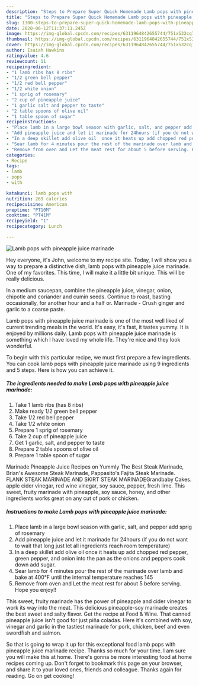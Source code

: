 ```yaml
---
description: "Steps to Prepare Super Quick Homemade Lamb pops with pineapple juice marinade"
title: "Steps to Prepare Super Quick Homemade Lamb pops with pineapple juice marinade"
slug: 1300-steps-to-prepare-super-quick-homemade-lamb-pops-with-pineapple-juice-marinade
date: 2020-06-12T11:37:11.245Z
image: https://img-global.cpcdn.com/recipes/6311964842655744/751x532cq70/lamb-pops-with-pineapple-juice-marinade-recipe-main-photo.jpg
thumbnail: https://img-global.cpcdn.com/recipes/6311964842655744/751x532cq70/lamb-pops-with-pineapple-juice-marinade-recipe-main-photo.jpg
cover: https://img-global.cpcdn.com/recipes/6311964842655744/751x532cq70/lamb-pops-with-pineapple-juice-marinade-recipe-main-photo.jpg
author: Isaiah Hawkins
ratingvalue: 4.6
reviewcount: 11
recipeingredient:
- "1 lamb ribs has 8 ribs"
- "1/2 green bell pepper"
- "1/2 red bell pepper"
- "1/2 white onion"
- "1 sprig of rosemary"
- "2 cup of pineapple juice"
- "1 garlic salt and pepper to taste"
- "2 table spoons of olive oil"
- "1 table spoon of sugar"
recipeinstructions:
- "Place lamb in a large bowl season with garlic, salt, and pepper add sprig of rosemary"
- "Add pineapple juice and let it marinade for 24hours (if you do not want to wait that long just let all ingredients reach room temperature)"
- "In a deep skillet add olive oil  once it heats up add chopped red pepper, green pepper, and onion into the pan as the onions and peppers cook down add sugar."
- "Sear lamb for 4 minutes pour the rest of the marinade over lamb and bake at 400°F until the internal temperature reaches 145"
- "Remove from oven and Let the meat rest for about 5 before serving. Hope you enjoy!!"
categories:
- Recipe
tags:
- lamb
- pops
- with

katakunci: lamb pops with 
nutrition: 269 calories
recipecuisine: American
preptime: "PT10M"
cooktime: "PT41M"
recipeyield: "1"
recipecategory: Lunch

---
```



![Lamb pops with pineapple juice marinade](https://img-global.cpcdn.com/recipes/6311964842655744/751x532cq70/lamb-pops-with-pineapple-juice-marinade-recipe-main-photo.jpg)

Hey everyone, it's John, welcome to my recipe site. Today, I will show you a way to prepare a distinctive dish, lamb pops with pineapple juice marinade. One of my favorites. This time, I will make it a little bit unique. This will be really delicious.

In a medium saucepan, combine the pineapple juice, vinegar, onion, chipotle and coriander and cumin seeds. Continue to roast, basting occasionally, for another hour and a half or. Marinade - Crush ginger and garlic to a coarse paste.

Lamb pops with pineapple juice marinade is one of the most well liked of current trending meals in the world. It's easy, it's fast, it tastes yummy. It is enjoyed by millions daily. Lamb pops with pineapple juice marinade is something which I have loved my whole life. They're nice and they look wonderful.


To begin with this particular recipe, we must first prepare a few ingredients. You can cook lamb pops with pineapple juice marinade using 9 ingredients and 5 steps. Here is how you can achieve it.

<!--inarticleads1-->

##### The ingredients needed to make Lamb pops with pineapple juice marinade:

1. Take 1 lamb ribs (has 8 ribs)
1. Make ready 1/2 green bell pepper
1. Take 1/2 red bell pepper
1. Take 1/2 white onion
1. Prepare 1 sprig of rosemary
1. Take 2 cup of pineapple juice
1. Get 1 garlic, salt, and pepper to taste
1. Prepare 2 table spoons of olive oil
1. Prepare 1 table spoon of sugar


Marinade Pineapple Juice Recipes on Yummly The Best Steak Marinade, Brian&#39;s Awesome Steak Marinade, Pappasito&#39;s Fajita Steak Marinade. FLANK STEAK MARINADE AND SKIRT STEAK MARINADEGrandbaby Cakes. apple cider vinegar, red wine vinegar, soy sauce, pepper, fresh lime. This sweet, fruity marinade with pineapple, soy sauce, honey, and other ingredients works great on any cut of pork or chicken. 

<!--inarticleads2-->

##### Instructions to make Lamb pops with pineapple juice marinade:

1. Place lamb in a large bowl season with garlic, salt, and pepper add sprig of rosemary
1. Add pineapple juice and let it marinade for 24hours (if you do not want to wait that long just let all ingredients reach room temperature)
1. In a deep skillet add olive oil  once it heats up add chopped red pepper, green pepper, and onion into the pan as the onions and peppers cook down add sugar.
1. Sear lamb for 4 minutes pour the rest of the marinade over lamb and bake at 400°F until the internal temperature reaches 145
1. Remove from oven and Let the meat rest for about 5 before serving. Hope you enjoy!!


This sweet, fruity marinade has the power of pineapple and cider vinegar to work its way into the meat. This delicious pineapple-soy marinade creates the best sweet and salty flavor. Get the recipe at Food &amp; Wine. That canned pineapple juice isn&#39;t good for just piña coladas. Here it&#39;s combined with soy, vinegar and garlic in the tastiest marinade for pork, chicken, beef and even swordfish and salmon. 

So that is going to wrap it up for this exceptional food lamb pops with pineapple juice marinade recipe. Thanks so much for your time. I am sure you will make this at home. There's gonna be more interesting food at home recipes coming up. Don't forget to bookmark this page on your browser, and share it to your loved ones, friends and colleague. Thanks again for reading. Go on get cooking!
